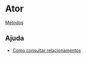 # Ator

[Metodos](../class/Actor)

## Ajuda
* [Como consultar relacionamentos](../howto/ConsultarRelacionamentos)
